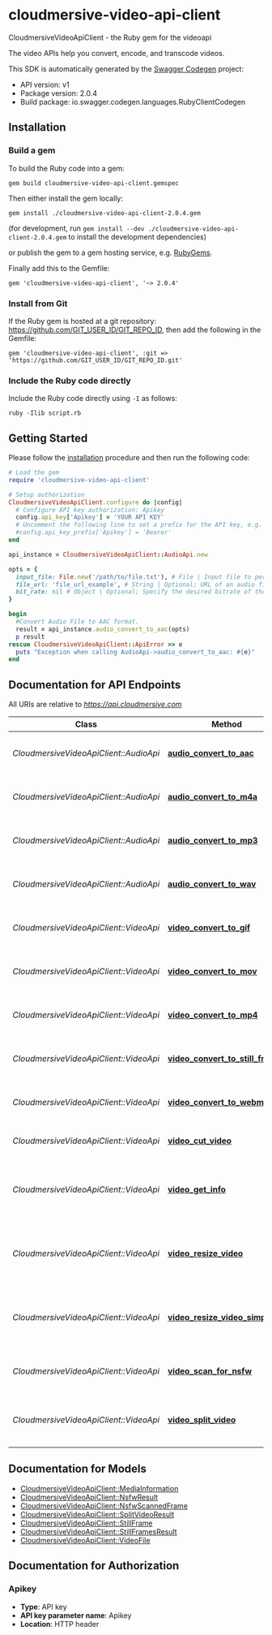 # cloudmersive-video-api-client

CloudmersiveVideoApiClient - the Ruby gem for the videoapi

The video APIs help you convert, encode, and transcode videos.

This SDK is automatically generated by the [Swagger Codegen](https://github.com/swagger-api/swagger-codegen) project:

- API version: v1
- Package version: 2.0.4
- Build package: io.swagger.codegen.languages.RubyClientCodegen

## Installation

### Build a gem

To build the Ruby code into a gem:

```shell
gem build cloudmersive-video-api-client.gemspec
```

Then either install the gem locally:

```shell
gem install ./cloudmersive-video-api-client-2.0.4.gem
```
(for development, run `gem install --dev ./cloudmersive-video-api-client-2.0.4.gem` to install the development dependencies)

or publish the gem to a gem hosting service, e.g. [RubyGems](https://rubygems.org/).

Finally add this to the Gemfile:

    gem 'cloudmersive-video-api-client', '~> 2.0.4'

### Install from Git

If the Ruby gem is hosted at a git repository: https://github.com/GIT_USER_ID/GIT_REPO_ID, then add the following in the Gemfile:

    gem 'cloudmersive-video-api-client', :git => 'https://github.com/GIT_USER_ID/GIT_REPO_ID.git'

### Include the Ruby code directly

Include the Ruby code directly using `-I` as follows:

```shell
ruby -Ilib script.rb
```

## Getting Started

Please follow the [installation](#installation) procedure and then run the following code:
```ruby
# Load the gem
require 'cloudmersive-video-api-client'

# Setup authorization
CloudmersiveVideoApiClient.configure do |config|
  # Configure API key authorization: Apikey
  config.api_key['Apikey'] = 'YOUR API KEY'
  # Uncomment the following line to set a prefix for the API key, e.g. 'Bearer' (defaults to nil)
  #config.api_key_prefix['Apikey'] = 'Bearer'
end

api_instance = CloudmersiveVideoApiClient::AudioApi.new

opts = { 
  input_file: File.new('/path/to/file.txt'), # File | Input file to perform the operation on.
  file_url: 'file_url_example', # String | Optional; URL of an audio file being used for conversion. Use this option for files larger than 2GB.
  bit_rate: nil # Object | Optional; Specify the desired bitrate of the converted audio file in kilobytes per second (kB/s). Value may be between 48 and 1,411. By default, the optimal bitrate will be chosen automatically.
}

begin
  #Convert Audio File to AAC format.
  result = api_instance.audio_convert_to_aac(opts)
  p result
rescue CloudmersiveVideoApiClient::ApiError => e
  puts "Exception when calling AudioApi->audio_convert_to_aac: #{e}"
end

```

## Documentation for API Endpoints

All URIs are relative to *https://api.cloudmersive.com*

Class | Method | HTTP request | Description
------------ | ------------- | ------------- | -------------
*CloudmersiveVideoApiClient::AudioApi* | [**audio_convert_to_aac**](docs/AudioApi.md#audio_convert_to_aac) | **POST** /video/convert/to/aac | Convert Audio File to AAC format.
*CloudmersiveVideoApiClient::AudioApi* | [**audio_convert_to_m4a**](docs/AudioApi.md#audio_convert_to_m4a) | **POST** /video/convert/to/m4a | Convert Audio File to M4A format.
*CloudmersiveVideoApiClient::AudioApi* | [**audio_convert_to_mp3**](docs/AudioApi.md#audio_convert_to_mp3) | **POST** /video/convert/to/mp3 | Convert Audio File to MP3 format.
*CloudmersiveVideoApiClient::AudioApi* | [**audio_convert_to_wav**](docs/AudioApi.md#audio_convert_to_wav) | **POST** /video/convert/to/wav | Convert Audio File to WAV format.
*CloudmersiveVideoApiClient::VideoApi* | [**video_convert_to_gif**](docs/VideoApi.md#video_convert_to_gif) | **POST** /video/convert/to/gif | Convert Video to Animated GIF format.
*CloudmersiveVideoApiClient::VideoApi* | [**video_convert_to_mov**](docs/VideoApi.md#video_convert_to_mov) | **POST** /video/convert/to/mov | Convert Video to MOV format.
*CloudmersiveVideoApiClient::VideoApi* | [**video_convert_to_mp4**](docs/VideoApi.md#video_convert_to_mp4) | **POST** /video/convert/to/mp4 | Convert Video to MP4 format.
*CloudmersiveVideoApiClient::VideoApi* | [**video_convert_to_still_frames**](docs/VideoApi.md#video_convert_to_still_frames) | **POST** /video/convert/to/still-frames | Convert Video to PNG Still Frames.
*CloudmersiveVideoApiClient::VideoApi* | [**video_convert_to_webm**](docs/VideoApi.md#video_convert_to_webm) | **POST** /video/convert/to/webm | Convert Video to WEBM format.
*CloudmersiveVideoApiClient::VideoApi* | [**video_cut_video**](docs/VideoApi.md#video_cut_video) | **POST** /video/cut | Cut a Video to a Shorter Length
*CloudmersiveVideoApiClient::VideoApi* | [**video_get_info**](docs/VideoApi.md#video_get_info) | **POST** /video/convert/get-info | Get detailed information about a video or audio file
*CloudmersiveVideoApiClient::VideoApi* | [**video_resize_video**](docs/VideoApi.md#video_resize_video) | **POST** /video/resize/preserveAspectRatio | Resizes a Video Preserving the Original Aspect Ratio.
*CloudmersiveVideoApiClient::VideoApi* | [**video_resize_video_simple**](docs/VideoApi.md#video_resize_video_simple) | **POST** /video/resize/target | Resizes a Video without Preserving Aspect Ratio.
*CloudmersiveVideoApiClient::VideoApi* | [**video_scan_for_nsfw**](docs/VideoApi.md#video_scan_for_nsfw) | **POST** /video/scan/nsfw | Scan a Video for NSFW content.
*CloudmersiveVideoApiClient::VideoApi* | [**video_split_video**](docs/VideoApi.md#video_split_video) | **POST** /video/split | Split a Video into Two Shorter Videos


## Documentation for Models

 - [CloudmersiveVideoApiClient::MediaInformation](docs/MediaInformation.md)
 - [CloudmersiveVideoApiClient::NsfwResult](docs/NsfwResult.md)
 - [CloudmersiveVideoApiClient::NsfwScannedFrame](docs/NsfwScannedFrame.md)
 - [CloudmersiveVideoApiClient::SplitVideoResult](docs/SplitVideoResult.md)
 - [CloudmersiveVideoApiClient::StillFrame](docs/StillFrame.md)
 - [CloudmersiveVideoApiClient::StillFramesResult](docs/StillFramesResult.md)
 - [CloudmersiveVideoApiClient::VideoFile](docs/VideoFile.md)


## Documentation for Authorization


### Apikey

- **Type**: API key
- **API key parameter name**: Apikey
- **Location**: HTTP header

